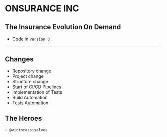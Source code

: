 # ONSURANCE INC

## The Insurance Evolution On Demand

- Code in `Version 3`

---

## Changes

 * Repository change
 * Project change
 * Structure change
 * Start of CI/CD Pipelines
 * Implementation of Tests
 * Build Automation
 * Tests Automation


## The Heroes

    - @victorassisalves
